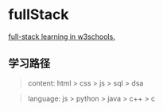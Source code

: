 # fullStack
[full-stack learning in w3schools.](https://www.w3schools.com/)

## 学习路径

> content: html > css > js > sql > dsa

> language: js > python > java > c++ > c
